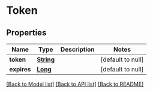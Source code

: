 # Token
## Properties

Name | Type | Description | Notes
------------ | ------------- | ------------- | -------------
**token** | [**String**](string.md) |  | [default to null]
**expires** | [**Long**](long.md) |  | [default to null]

[[Back to Model list]](../README.md#documentation-for-models) [[Back to API list]](../README.md#documentation-for-api-endpoints) [[Back to README]](../README.md)

